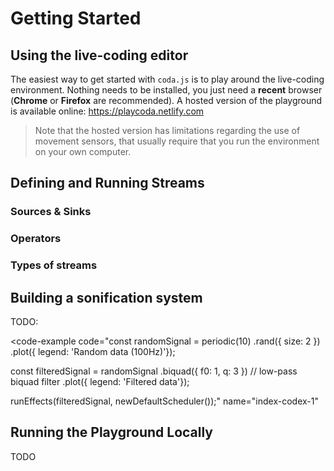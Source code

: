 # Getting Started

## Using the live-coding editor

The easiest way to get started with `coda.js` is to play around the live-coding environment. Nothing needs to be installed, you just need a **recent** browser (**Chrome** or **Firefox** are recommended). A hosted version of the playground is available online: <a href="https://playcoda.netlify.com" target="_blank">https://playcoda.netlify.com</a>

> Note that the hosted version has limitations regarding the use of movement sensors, that usually require that you run the environment on your own computer.

## Defining and Running Streams

### Sources & Sinks

### Operators

### Types of streams

## Building a sonification system

TODO:

<code-example
  code="const randomSignal = periodic(10)
.rand({ size: 2 })
.plot({ legend: 'Random data (100Hz)'});

const filteredSignal = randomSignal
.biquad({ f0: 1, q: 3 }) // low-pass biquad filter
.plot({ legend: 'Filtered data'});

runEffects(filteredSignal, newDefaultScheduler());"
  name="index-codex-1"
></code-example>

## Running the Playground Locally

TODO
